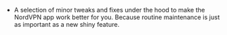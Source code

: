 * A selection of minor tweaks and fixes under the hood to make the NordVPN app work better for you. Because routine maintenance is just as important as a new shiny feature.
